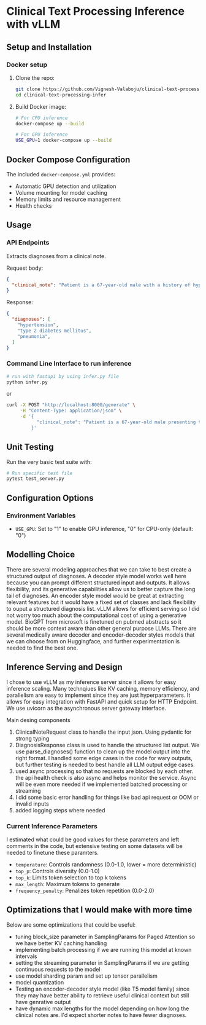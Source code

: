 # Clinical Text Processing Inference with vLLM

## Setup and Installation
### Docker setup

1. Clone the repo:
   ```bash
   git clone https://github.com/Vignesh-Valaboju/clinical-text-processing-infer.git
   cd clinical-text-processing-infer
   ```

2. Build Docker image:
   ```bash
   # For CPU inference
   docker-compose up --build
   
   # For GPU inference
   USE_GPU=1 docker-compose up --build
   ```

## Docker Compose Configuration

The included `docker-compose.yml` provides:

- Automatic GPU detection and utilization
- Volume mounting for model caching
- Memory limits and resource management
- Health checks

## Usage

### API Endpoints

Extracts diagnoses from a clinical note.

Request body:
```json
{
  "clinical_note": "Patient is a 67-year-old male with a history of hypertension...",
}
```

Response:
```json
{
  "diagnoses": [
    "hypertension",
    "type 2 diabetes mellitus",
    "pneumonia",
  ]
}
```

### Command Line Interface to run inference

```bash
# run with fastapi by using infer.py file
python infer.py

```
or

```bash
curl -X POST "http://localhost:8000/generate" \
     -H "Content-Type: application/json" \
     -d '{
           "clinical_note": "Patient is a 67-year-old male presenting to the emergency department with a three-day history of productive cough, fever of 38.7°C, and difficulty breathing. He has a past medical history significant for type 2 diabetes mellitus and hypertension. Chest X-ray reveals right lower lobe infiltrate suggestive of pneumonia. He is started on IV antibiotics and supplemental oxygen.",
         }'
```

## Unit Testing

Run the very basic test suite with:

```bash
# Run specific test file
pytest test_server.py

```

## Configuration Options

### Environment Variables
- `USE_GPU`: Set to "1" to enable GPU inference, "0" for CPU-only (default: "0")

## Modelling Choice 

There are several modeling approaches that we can take to best create a structured output of diagnoses. A decoder style model works well here because you can prompt different structured input and outputs. It allows flexibility, and its generative capabilities allow us to better capture the long tail of diagnoses. An encoder style model would be great at extracting relevant features but it would have a fixed set of classes and lack flexibility to ouput a structured diagnosis list. vLLM allows for efficient serving so I did not worry too much about the computational cost of using a generative model. BioGPT from microsoft is finetuned on pubmed abstracts so it should be more context aware than other general purpose LLMs. There are several medically aware decoder and encoder-decoder styles models that we can choose from on Huggingface, and further experimentation is needed to find the best one.

## Inference Serving and Design

I chose to use vLLM as my inference server since it allows for easy inference scaling. Many technqiues like KV caching, memory efficiency, and parallelism are easy to implement since they are just hyperparameters. It allows for easy integration with FastAPI and quick setup for HTTP Endpoint. We use uvicorn as the asynchronous server gateway interface. 

Main desing components
1. ClinicalNoteRequest class to handle the input json. Using pydantic for strong typing
2. DiagnosisResponse class is used to handle the structured list output. We use parse_diagnoses() function to clean up the model output into the right format. I handled some edge cases in the code for wary outputs, but further testing is needed to best handle all LLM output edge cases. 
3. used async processing so that no requests are blocked by each other. the api health check is also async and helps monitor the service. Async will be even more needed if we implemented batched processing or streaming
4. I did some basic error handling for things like bad api request or OOM or invalid inputs
5. added logging steps where needed

### Current Inference Parameters

I estimated what could be good values for these parameters and left comments in the code, but extensive testing on some datasets will be needed to finetune these paramters. 
- `temperature`: Controls randomness (0.0-1.0, lower = more deterministic)
- `top_p`: Controls diversity (0.0-1.0)
- `top_k`: Limits token selection to top k tokens
- `max_length`: Maximum tokens to generate
- `frequency_penalty`: Penalizes token repetition (0.0-2.0)

## Optimizations that I would make with more time
Below are some optimizations that could be useful:
- tuning block_size parameter in SamplingParams for Paged Attention so we have better KV caching handling 
- implementing batch processing if we are running this model at known intervals
- setting the streaming parameter in SamplingParams if we are getting continuous requests to the model 
- use model sharding param and set up tensor parallelism 
- model quantization 
- Testing an encoder-decoder style model (like T5 model family) since they may have better ability to retrieve useful clinical context but still have genrative output
- have dynamic max lengths for the model depending on how long the clinical notes are. I'd expect shorter notes to have fewer diagnoses.
